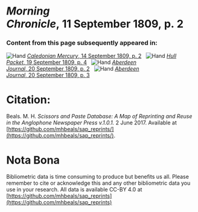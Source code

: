 # *Morning Chronicle*, 11 September 1809, p. 2  
  
### Content from this page subsequently appeared in:  
![Hand](http://scissorsandpaste.net/wp-content/uploads/2017/06/smallhandpointer.png) [*Caledonian Mercury*, 14 September 1809, p. 2](https://mhbeals.github.io/sap_html/Caledonian-Mercury/Caledonian-Mercury-14-September-1809-p-2)  
![Hand](http://scissorsandpaste.net/wp-content/uploads/2017/06/smallhandpointer.png) [*Hull Packet*, 19 September 1809, p. 4](https://mhbeals.github.io/sap_html/Hull-Packet/Hull-Packet-19-September-1809-p-4)  
![Hand](http://scissorsandpaste.net/wp-content/uploads/2017/06/smallhandpointer.png) [*Aberdeen Journal*, 20 September 1809, p. 2](https://mhbeals.github.io/sap_html/Aberdeen-Journal/Aberdeen-Journal-20-September-1809-p-2)  
![Hand](http://scissorsandpaste.net/wp-content/uploads/2017/06/smallhandpointer.png) [*Aberdeen Journal*, 20 September 1809, p. 3](https://mhbeals.github.io/sap_html/Aberdeen-Journal/Aberdeen-Journal-20-September-1809-p-3)  


# Citation: 

Beals. M. H. *Scissors and Paste Database: A Map of Reprinting and Reuse in the Anglophone Newspaper Press v.1.0.1.* 2 June 2017. Available at [https://github.com/mhbeals/sap_reprints/](https://github.com/mhbeals/sap_reprints/). 

# Nota Bona

Bibliometric data is time consuming to produce but benefits us all. Please remember to cite or acknowledge this and any other bibliometric data you use in your research. All data is available CC-BY 4.0 at [https://github.com/mhbeals/sap_reprints](https://github.com/mhbeals/sap_reprints)